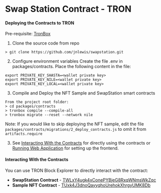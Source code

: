 # Swap Station Contract - TRON

#### Deploying the Contracts to TRON

Pre-requisite: [TronBox](https://github.com/tronprotocol/tronbox)
1. Clone the source code from repo
```
> git clone https://github.com/jnlewis/swapstation.git
```

2. Configure environment variables
Create the file .env in packages/contracts. Place the following content in the file:
```
export PRIVATE_KEY_SHASTA=<wallet private key>
export PRIVATE_KEY_NILE=<wallet private key>
export PRIVATE_KEY_LOCAL=<wallet private key>
```

3. Compile and Deploy the NFT Sample and SwapStation smart contracts

```
From the project root folder:
> cd packages/contracts
> tronbox compile --compile-all
> tronbox migrate --reset --network nile
```

Note: If you would like to skip deploying the NFT sample, edit the file `packages/contracts/migrations/2_deploy_contracts.js` to omit it from `artifacts.require`

3. See [Interacting With the Contracts](#interacting-with-the-contracts) for directly using the contracts or [Running Web Application](#running-web-application) for setting up the frontend.

#### Interacting With the Contracts

You can use TRON Block Explorer to directly interact with the contract:
- **SwapStation Contract** - [TWLxY4ugk4xConePYBjeG8RxqWNmsWkZqc](https://nile.tronscan.org/?_ga=2.227027742.2064602395.1658309195-1802108451.1657443118#/contract/TWLxY4ugk4xConePYBjeG8RxqWNmsWkZqc)
- **Sample NFT Contract** - [TUxk4J3dnoQayyqhoUrehokXhrgyUMK8Db](https://nile.tronscan.org/?_ga=2.227027742.2064602395.1658309195-1802108451.1657443118#/contract/TUxk4J3dnoQayyqhoUrehokXhrgyUMK8Db)

